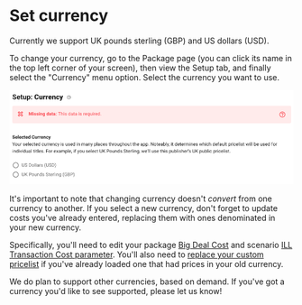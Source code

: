 # Set currency

Currently we support UK pounds sterling (GBP) and US dollars (USD).

To change your currency, go to the Package page (you can click its name in the top left corner of your screen), then view the Setup tab, and finally select the "Currency" menu option. Select the currency you want to use.

![Setup currency](../.gitbook/assets/setup-currency.png)

It's important to note that changing currency doesn't _convert_ from one currency to another. If you select a new currency, don't forget to update costs you've already entered, replacing them with ones denominated in your new currency.

Specifically, you'll need to edit your package [Big Deal Cost](set-big-deal-costs.md) and scenario [ILL Transaction Cost parameter](../reference/scenarios/scenario-parameters.md#h\_bb1971fa6a-1). You'll also need to [replace your custom pricelist](upload-title-prices.md) if you've already loaded one that had prices in your old currency.

We do plan to support other currencies, based on demand. If you've got a currency you'd like to see supported, please let us know!
